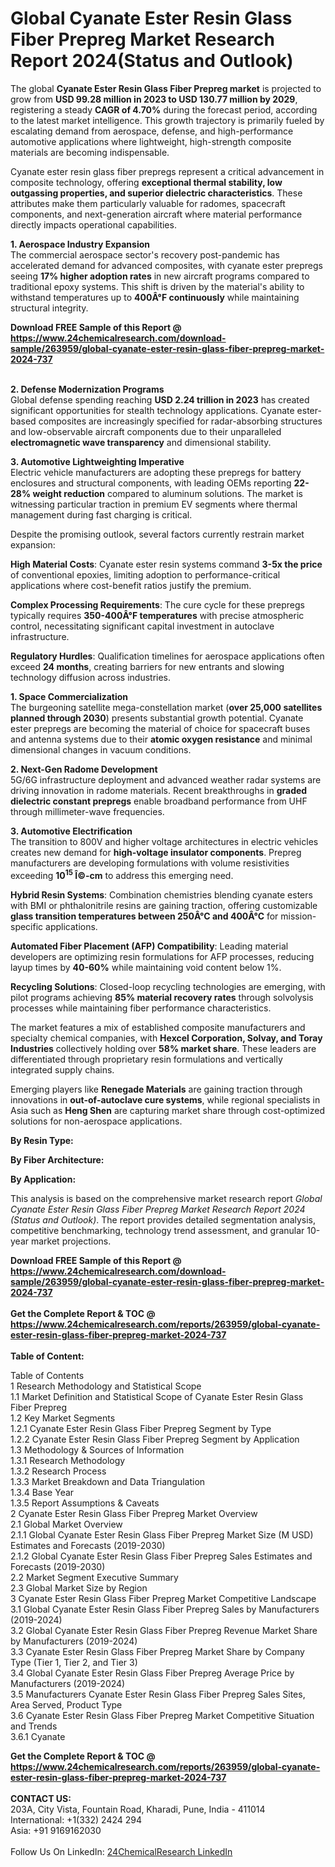 <h1>Global Cyanate Ester Resin Glass Fiber Prepreg Market Research Report 2024(Status and Outlook)</h1><p>The global <strong>Cyanate Ester Resin Glass Fiber Prepreg market</strong> is projected to grow from <strong>USD 99.28 million in 2023 to USD 130.77 million by 2029</strong>, registering a steady <strong>CAGR of 4.70%</strong> during the forecast period, according to the latest market intelligence. This growth trajectory is primarily fueled by escalating demand from aerospace, defense, and high-performance automotive applications where lightweight, high-strength composite materials are becoming indispensable.</p><p>Cyanate ester resin glass fiber prepregs represent a critical advancement in composite technology, offering <strong>exceptional thermal stability, low outgassing properties, and superior dielectric characteristics</strong>. These attributes make them particularly valuable for radomes, spacecraft components, and next-generation aircraft where material performance directly impacts operational capabilities.</p><p><strong>1. Aerospace Industry Expansion</strong><br>
The commercial aerospace sector's recovery post-pandemic has accelerated demand for advanced composites, with cyanate ester prepregs seeing <strong>17% higher adoption rates</strong> in new aircraft programs compared to traditional epoxy systems. This shift is driven by the material's ability to withstand temperatures up to <strong>400Â°F continuously</strong> while maintaining structural integrity.</p><div><b>Download FREE Sample of this Report @ 
            <a href="https://www.24chemicalresearch.com/download-sample/263959/global-cyanate-ester-resin-glass-fiber-prepreg-market-2024-737">
            https://www.24chemicalresearch.com/download-sample/263959/global-cyanate-ester-resin-glass-fiber-prepreg-market-2024-737</a></b></div><br><p><strong>2. Defense Modernization Programs</strong><br>
Global defense spending reaching <strong>USD 2.24 trillion in 2023</strong> has created significant opportunities for stealth technology applications. Cyanate ester-based composites are increasingly specified for radar-absorbing structures and low-observable aircraft components due to their unparalleled <strong>electromagnetic wave transparency</strong> and dimensional stability.</p><p><strong>3. Automotive Lightweighting Imperative</strong><br>
Electric vehicle manufacturers are adopting these prepregs for battery enclosures and structural components, with leading OEMs reporting <strong>22-28% weight reduction</strong> compared to aluminum solutions. The market is witnessing particular traction in premium EV segments where thermal management during fast charging is critical.</p><p>Despite the promising outlook, several factors currently restrain market expansion:</p><p><strong>High Material Costs</strong>: Cyanate ester resin systems command <strong>3-5x the price</strong> of conventional epoxies, limiting adoption to performance-critical applications where cost-benefit ratios justify the premium.</p><p><strong>Complex Processing Requirements</strong>: The cure cycle for these prepregs typically requires <strong>350-400Â°F temperatures</strong> with precise atmospheric control, necessitating significant capital investment in autoclave infrastructure.</p><p><strong>Regulatory Hurdles</strong>: Qualification timelines for aerospace applications often exceed <strong>24 months</strong>, creating barriers for new entrants and slowing technology diffusion across industries.</p><p><strong>1. Space Commercialization</strong><br>
The burgeoning satellite mega-constellation market (<strong>over 25,000 satellites planned through 2030</strong>) presents substantial growth potential. Cyanate ester prepregs are becoming the material of choice for spacecraft buses and antenna systems due to their <strong>atomic oxygen resistance</strong> and minimal dimensional changes in vacuum conditions.</p><p><strong>2. Next-Gen Radome Development</strong><br>
5G/6G infrastructure deployment and advanced weather radar systems are driving innovation in radome materials. Recent breakthroughs in <strong>graded dielectric constant prepregs</strong> enable broadband performance from UHF through millimeter-wave frequencies.</p><p><strong>3. Automotive Electrification</strong><br>
The transition to 800V and higher voltage architectures in electric vehicles creates new demand for <strong>high-voltage insulator components</strong>. Prepreg manufacturers are developing formulations with volume resistivities exceeding <strong>10<sup>15</sup> Î©-cm</strong> to address this emerging need.</p><p><strong>Hybrid Resin Systems</strong>: Combination chemistries blending cyanate esters with BMI or phthalonitrile resins are gaining traction, offering customizable <strong>glass transition temperatures between 250Â°C and 400Â°C</strong> for mission-specific applications.</p><p><strong>Automated Fiber Placement (AFP) Compatibility</strong>: Leading material developers are optimizing resin formulations for AFP processes, reducing layup times by <strong>40-60%</strong> while maintaining void content below 1%.</p><p><strong>Recycling Solutions</strong>: Closed-loop recycling technologies are emerging, with pilot programs achieving <strong>85% material recovery rates</strong> through solvolysis processes while maintaining fiber performance characteristics.</p><p>The market features a mix of established composite manufacturers and specialty chemical companies, with <strong>Hexcel Corporation, Solvay, and Toray Industries</strong> collectively holding over <strong>58% market share</strong>. These leaders are differentiated through proprietary resin formulations and vertically integrated supply chains.</p><p>Emerging players like <strong>Renegade Materials</strong> are gaining traction through innovations in <strong>out-of-autoclave cure systems</strong>, while regional specialists in Asia such as <strong>Heng Shen</strong> are capturing market share through cost-optimized solutions for non-aerospace applications.</p><p><strong>By Resin Type:</strong></p><p><strong>By Fiber Architecture:</strong></p><p><strong>By Application:</strong></p><p>This analysis is based on the comprehensive market research report <em>Global Cyanate Ester Resin Glass Fiber Prepreg Market Research Report 2024 (Status and Outlook)</em>. The report provides detailed segmentation analysis, competitive benchmarking, technology trend assessment, and granular 10-year market projections.</p><div><b>Download FREE Sample of this Report @ 
            <a href="https://www.24chemicalresearch.com/download-sample/263959/global-cyanate-ester-resin-glass-fiber-prepreg-market-2024-737">
            https://www.24chemicalresearch.com/download-sample/263959/global-cyanate-ester-resin-glass-fiber-prepreg-market-2024-737</a></b></div><br><div><b>Get the Complete Report & TOC @ 
            <a href="https://www.24chemicalresearch.com/reports/263959/global-cyanate-ester-resin-glass-fiber-prepreg-market-2024-737">
            https://www.24chemicalresearch.com/reports/263959/global-cyanate-ester-resin-glass-fiber-prepreg-market-2024-737</a></b></div><br>
            <b>Table of Content:</b><p>Table of Contents<br />
1 Research Methodology and Statistical Scope<br />
1.1 Market Definition and Statistical Scope of Cyanate Ester Resin Glass Fiber Prepreg<br />
1.2 Key Market Segments<br />
1.2.1 Cyanate Ester Resin Glass Fiber Prepreg Segment by Type<br />
1.2.2 Cyanate Ester Resin Glass Fiber Prepreg Segment by Application<br />
1.3 Methodology & Sources of Information<br />
1.3.1 Research Methodology<br />
1.3.2 Research Process<br />
1.3.3 Market Breakdown and Data Triangulation<br />
1.3.4 Base Year<br />
1.3.5 Report Assumptions & Caveats<br />
2 Cyanate Ester Resin Glass Fiber Prepreg Market Overview<br />
2.1 Global Market Overview<br />
2.1.1 Global Cyanate Ester Resin Glass Fiber Prepreg Market Size (M USD) Estimates and Forecasts (2019-2030)<br />
2.1.2 Global Cyanate Ester Resin Glass Fiber Prepreg Sales Estimates and Forecasts (2019-2030)<br />
2.2 Market Segment Executive Summary<br />
2.3 Global Market Size by Region<br />
3 Cyanate Ester Resin Glass Fiber Prepreg Market Competitive Landscape<br />
3.1 Global Cyanate Ester Resin Glass Fiber Prepreg Sales by Manufacturers (2019-2024)<br />
3.2 Global Cyanate Ester Resin Glass Fiber Prepreg Revenue Market Share by Manufacturers (2019-2024)<br />
3.3 Cyanate Ester Resin Glass Fiber Prepreg Market Share by Company Type (Tier 1, Tier 2, and Tier 3)<br />
3.4 Global Cyanate Ester Resin Glass Fiber Prepreg Average Price by Manufacturers (2019-2024)<br />
3.5 Manufacturers Cyanate Ester Resin Glass Fiber Prepreg Sales Sites, Area Served, Product Type<br />
3.6 Cyanate Ester Resin Glass Fiber Prepreg Market Competitive Situation and Trends<br />
3.6.1 Cyanate</p><div><b>Get the Complete Report & TOC @ 
            <a href="https://www.24chemicalresearch.com/reports/263959/global-cyanate-ester-resin-glass-fiber-prepreg-market-2024-737">
            https://www.24chemicalresearch.com/reports/263959/global-cyanate-ester-resin-glass-fiber-prepreg-market-2024-737</a></b></div><br><b>CONTACT US:</b><br>
            203A, City Vista, Fountain Road, Kharadi, Pune, India - 411014<br>
            International: +1(332) 2424 294<br>
            Asia: +91 9169162030 <br><br>
            Follow Us On LinkedIn: <a href="https://www.linkedin.com/company/24chemicalresearch/">24ChemicalResearch LinkedIn</a>